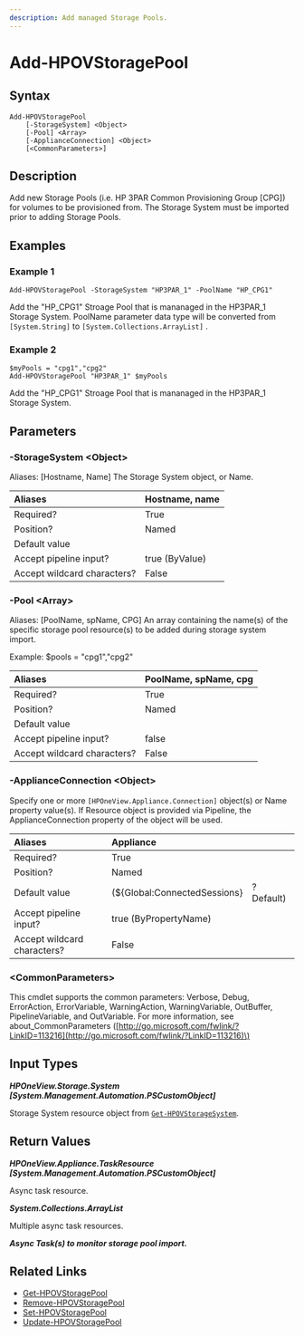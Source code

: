 ```yaml
---
description: Add managed Storage Pools.
---
```


# Add-HPOVStoragePool

## Syntax

```text
Add-HPOVStoragePool
    [-StorageSystem] <Object>
    [-Pool] <Array>
    [-ApplianceConnection] <Object>
    [<CommonParameters>]
```

## Description

Add new Storage Pools \(i.e. HP 3PAR Common Provisioning Group \[CPG\]\) for volumes to be provisioned from. The Storage System must be imported prior to adding Storage Pools.

## Examples

### Example 1

```text
Add-HPOVStoragePool -StorageSystem "HP3PAR_1" -PoolName "HP_CPG1"
```

Add the "HP\_CPG1" Stroage Pool that is mananaged in the HP3PAR\_1 Storage System. PoolName parameter data type will be converted from `[System.String]` to `[System.Collections.ArrayList]` .

### Example 2

```text
$myPools = "cpg1","cpg2"
Add-HPOVStoragePool "HP3PAR_1" $myPools
```

Add the "HP\_CPG1" Stroage Pool that is mananaged in the HP3PAR\_1 Storage System.

## Parameters

### -StorageSystem &lt;Object&gt;

Aliases: \[Hostname, Name\] The Storage System object, or Name.

| Aliases | Hostname, name |
| :--- | :--- |
| Required? | True |
| Position? | Named |
| Default value |  |
| Accept pipeline input? | true \(ByValue\) |
| Accept wildcard characters? | False |

### -Pool &lt;Array&gt;

Aliases: \[PoolName, spName, CPG\] An array containing the name\(s\) of the specific storage pool resource\(s\) to be added during storage system import.

Example: $pools = "cpg1","cpg2"

| Aliases | PoolName, spName, cpg |
| :--- | :--- |
| Required? | True |
| Position? | Named |
| Default value |  |
| Accept pipeline input? | false |
| Accept wildcard characters? | False |

### -ApplianceConnection &lt;Object&gt;

Specify one or more `[HPOneView.Appliance.Connection]` object\(s\) or Name property value\(s\). If Resource object is provided via Pipeline, the ApplianceConnection property of the object will be used.

| Aliases | Appliance |  |
| :--- | :--- | :--- |
| Required? | True |  |
| Position? | Named |  |
| Default value | \(${Global:ConnectedSessions} | ? Default\) |
| Accept pipeline input? | true \(ByPropertyName\) |  |
| Accept wildcard characters? | False |  |

### &lt;CommonParameters&gt;

This cmdlet supports the common parameters: Verbose, Debug, ErrorAction, ErrorVariable, WarningAction, WarningVariable, OutBuffer, PipelineVariable, and OutVariable. For more information, see about\_CommonParameters \([http://go.microsoft.com/fwlink/?LinkID=113216](http://go.microsoft.com/fwlink/?LinkID=113216)\)

## Input Types

_**HPOneView.Storage.System \[System.Management.Automation.PSCustomObject\]**_

Storage System resource object from [`Get-HPOVStorageSystem`](get-hpovstoragesystem.md).

## Return Values

_**HPOneView.Appliance.TaskResource \[System.Management.Automation.PSCustomObject\]**_

Async task resource.

_**System.Collections.ArrayList**_ 

Multiple async task resources.

_**Async Task\(s\) to monitor storage pool import.**_

## Related Links

* [Get-HPOVStoragePool](get-hpovstoragepool.md)
* [Remove-HPOVStoragePool](remove-hpovstoragepool.md)
* [Set-HPOVStoragePool](set-hpovstoragepool.md)
* [Update-HPOVStoragePool](update-hpovstoragepool.md)

